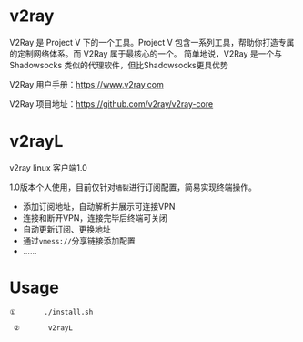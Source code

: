 # v2ray
V2Ray 是 Project V 下的一个工具。Project V 包含一系列工具，帮助你打造专属的定制网络体系。而 V2Ray 属于最核心的一个。 简单地说，V2Ray 是一个与 Shadowsocks 类似的代理软件，但比Shadowsocks更具优势

V2Ray 用户手册：https://www.v2ray.com

V2Ray 项目地址：https://github.com/v2ray/v2ray-core

# v2rayL
v2ray linux 客户端1.0 

1.0版本个人使用，目前仅针对`墙裂`进行订阅配置，简易实现终端操作。

- 添加订阅地址，自动解析并展示可连接VPN
- 连接和断开VPN，连接完毕后终端可关闭
- 自动更新订阅、更换地址
- 通过`vmess://`分享链接添加配置
- ......

# Usage
```
①       ./install.sh
```

```
 ②       v2rayL
```
